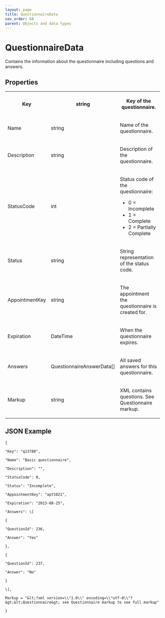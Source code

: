 ```yaml
---
layout: page
title: QuestionnaireData
nav_order: 68
parent: Objects and data types
---
```


# QuestionnaireDataContains the information about the questionnaire including questions and answers.## Properties<table><tbody><tr><th><p>Key</p></th><th><p>string</p></th><th><p>Key of the questionnaire.</p></th></tr><tr><td><p>Name</p></td><td><p>string</p></td><td><p>Name of the questionnaire.</p></td></tr><tr><td><p>Description</p></td><td><p>string</p></td><td><p>Description of the questionnaire.</p></td></tr><tr><td><p>StatusCode</p></td><td><p>int</p></td><td><p>Status code of the questionnaire:</p><ul><li>0 = Incomplete</li><li>1 = Complete</li><li>2 = Partially Complete</li></ul></td></tr><tr><td><p>Status</p></td><td><p>string</p></td><td><p>String representation of the status code.</p></td></tr><tr><td><p>AppointmentKey</p></td><td><p>string</p></td><td><p>The appointment the questionnaire is created for.</p></td></tr><tr><td><p>Expiration</p></td><td><p>DateTime</p></td><td><p>When the questionnaire expires.</p></td></tr><tr><td><p>Answers</p></td><td><p>QuestionnaireAnswerData[]</p></td><td><p>All saved answers for this questionnaire.</p></td></tr><tr><td><p>Markup</p></td><td><p>string</p></td><td><p>XML contains questions. See Questionnaire markup.</p></td></tr></tbody></table>## JSON Example```{"Key": "q13788","Name": "Basic questionnaire","Description": "","StatusCode": 0,"Status": "Incomplete","AppointmentKey": "apt5821","Expiration": "2013-08-25","Answers": \[{"QuestionId": 236,"Answer": "Yes"},{"QuestionId": 237,"Answer": "No"}\],Markup = "&lt;?xml version=\\"1.0\\" encoding=\\"utf-8\\"?&gt;&lt;Questionnaire&gt; see Questionnaire markup to see full markup"}```